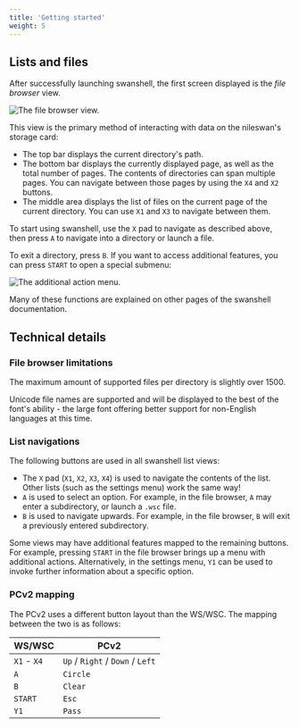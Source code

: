 ```yaml
---
title: 'Getting started'
weight: 5
---
```


## Lists and files

After successfully launching swanshell, the first screen displayed is the *file browser* view.

![The file browser view.](../../img/intro_file_browser.png)

This view is the primary method of interacting with data on the nileswan's storage card:

- The top bar displays the current directory's path.
- The bottom bar displays the currently displayed page, as well as the total number of pages. The contents of directories can span multiple pages. You can navigate between those pages by using the `X4` and `X2` buttons.
- The middle area displays the list of files on the current page of the current directory. You can use `X1` and `X3` to navigate between them.

To start using swanshell, use the `X` pad to navigate as described above, then press `A` to navigate into a directory or launch a file.

To exit a directory, press `B`. If you want to access additional features, you can press `START` to open a special submenu:

![The additional action menu.](../../img/intro_action_menu.png)

Many of these functions are explained on other pages of the swanshell documentation.

## Technical details

### File browser limitations

The maximum amount of supported files per directory is slightly over 1500.

Unicode file names are supported and will be displayed to the best of the font's
ability - the large font offering better support for non-English languages at this time.

### List navigations

The following buttons are used in all swanshell list views:

- The `X` pad (`X1`, `X2`, `X3`, `X4`) is used to navigate the contents of the list. Other lists (such as the settings menu) work the same way!
- `A` is used to select an option. For example, in the file browser, `A` may enter a subdirectory, or launch a `.wsc` file.
- `B` is used to navigate upwards. For example, in the file browser, `B` will exit a previously entered subdirectory.

Some views may have additional features mapped to the remaining buttons. For example, pressing `START` in the file browser brings up a menu
with additional actions. Alternatively, in the settings menu, `Y1` can be used to invoke further information about a specific option.

### PCv2 mapping

The PCv2 uses a different button layout than the WS/WSC. The mapping between the two is as follows:


| WS/WSC | PCv2 |
| ------ | ---- |
| `X1` - `X4` | `Up` / `Right` / `Down` / `Left` |
| `A` | `Circle` |
| `B` | `Clear` |
| `START` | `Esc` |
| `Y1` | `Pass` |
